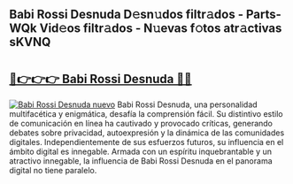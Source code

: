 ## Babi Rossi Desnuda D𝚎sn𝚞dos filtr𝚊dos - Parts-WQk Vid𝚎os filtr𝚊dos - N𝚞evas f𝚘tos atr𝚊ctivas sKVNQ

# <h2><a href="http://mbcr5ay.tromn.icu/?c=Babi+Rossi+Desnuda">🔗👉👉👉 Babi Rossi Desnuda 🔗🔗</a></h2>

[![Babi Rossi Desnuda nuevo](https://i.imgur.com/pEAQMta.gif)](http://mbcr5ay.tromn.icu/?c=Babi+Rossi+Desnuda)
Babi Rossi Desnuda, una personalidad multifacética y enigmática, desafía la comprensión fácil. Su distintivo estilo de comunicación en línea ha cautivado y provocado críticas, generando debates sobre privacidad, autoexpresión y la dinámica de las comunidades digitales. Independientemente de sus esfuerzos futuros, su influencia en el ámbito digital es innegable. Armada con un espíritu inquebrantable y un atractivo innegable, la influencia de Babi Rossi Desnuda en el panorama digital no tiene paralelo.
